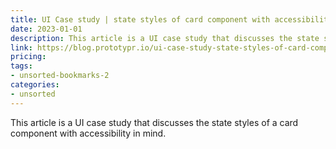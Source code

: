 ```yaml
---
title: UI Case study | state styles of card component with accessibility in mind
date: 2023-01-01
description: This article is a UI case study that discusses the state styles of a card component with accessibility in mind.
link: https://blog.prototypr.io/ui-case-study-state-styles-of-card-component-with-accessibility-in-mind-2f30137c6108
pricing: 
tags: 
- unsorted-bookmarks-2 
categories: 
- unsorted 
---
```


This article is a UI case study that discusses the state styles of a card component with accessibility in mind.